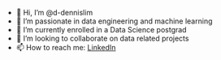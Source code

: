 - 👋 Hi, I’m @d-dennislim
- 👀 I’m passionate in data engineering and machine learning
- 🌱 I’m currently enrolled in a Data Science postgrad
- 💞️ I’m looking to collaborate on data related projects
- 📫 How to reach me: [LinkedIn](www.linkedin.com/in/d-dennislim)

<!---
d-dennislim/d-dennislim is a ✨ special ✨ repository because its `README.md` (this file) appears on your GitHub profile.
You can click the Preview link to take a look at your changes.
--->
